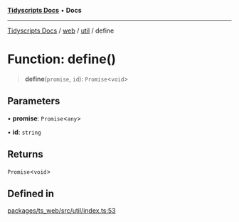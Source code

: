[**Tidyscripts Docs**](../../../../../README.md) • **Docs**

***

[Tidyscripts Docs](../../../../../globals.md) / [web](../../../README.md) / [util](../README.md) / define

# Function: define()

> **define**(`promise`, `id`): `Promise`\<`void`\>

## Parameters

• **promise**: `Promise`\<`any`\>

• **id**: `string`

## Returns

`Promise`\<`void`\>

## Defined in

[packages/ts\_web/src/util/index.ts:53](https://github.com/sheunaluko/tidyscripts/blob/master/packages/ts_web/src/util/index.ts#L53)
